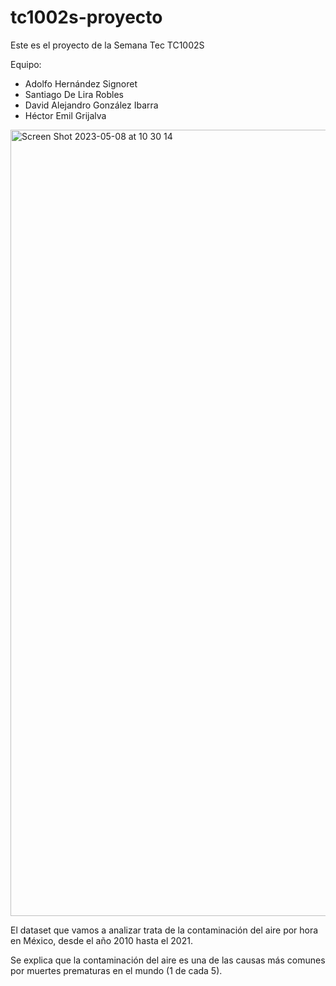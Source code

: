 # tc1002s-proyecto

Este es el proyecto de la Semana Tec TC1002S

Equipo:
- Adolfo Hernández Signoret
- Santiago De Lira Robles
- David Alejandro González Ibarra
- Héctor Emil Grijalva


<img width="1258" alt="Screen Shot 2023-05-08 at 10 30 14" src="https://user-images.githubusercontent.com/88803550/236866059-aa16e0ca-f604-4ebe-ad74-f7ac8b67bdde.png">

El dataset que vamos a analizar trata de la contaminación del aire por hora en México, desde el año 2010 hasta el 2021.

Se explica que la contaminación del aire es una de las causas más comunes por muertes prematuras en el mundo (1 de cada 5).


